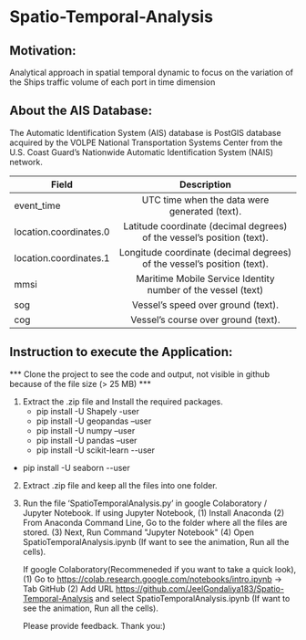 # Spatio-Temporal-Analysis

## Motivation:

Analytical approach in spatial temporal dynamic to focus on the variation of the Ships traffic volume of each port in time dimension

## About the AIS Database:

The Automatic Identification System (AIS) database is PostGIS database acquired by the VOLPE National Transportation Systems Center from the U.S. Coast Guard’s
Nationwide Automatic Identification System (NAIS) network.

| Field                  | Description                                                               |
| -----------------------|:-------------------------------------------------------------------------:| 
| event_time             | UTC time when the data were generated (text).                             | 
| location.coordinates.0 | Latitude coordinate (decimal degrees) of the vessel’s position (text).    |  
| location.coordinates.1 | Longitude coordinate (decimal degrees) of the vessel’s position (text).   |   
| mmsi                   | Maritime Mobile Service Identity number of the vessel (text)              |
| sog                    | Vessel’s speed over ground (text).                                        |
| cog                    | Vessel’s course over ground (text).                                       |


## Instruction to execute the Application:

*** Clone the project to see the code and output, not visible in github because of the file size (> 25 MB) ***

1.	Extract the .zip file and Install the required packages.
	-	pip install -U Shapely -user
	-	pip install -U geopandas –user
	-	pip install -U numpy –user
	-	pip install -U pandas –user
	- pip install -U scikit-learn --user
  - pip install -U seaborn --user
	
2. Extract .zip file and keep all the files into one folder.
	
3. Run the file ‘SpatioTemporalAnalysis.py’ in google Colaboratory / Jupyter Notebook.
   If using Jupyter Notebook,
   (1) Install Anaconda
   (2) From Anaconda Command Line, Go to the folder where all the files are stored.
   (3) Next, Run Command "Jupyter Notebook"
   (4) Open SpatioTemporalAnalysis.ipynb (If want to see the animation, Run all the cells).
   
   If google Colaboratory(Recommeneded if you want to take a quick look),
   (1) Go to https://colab.research.google.com/notebooks/intro.ipynb -> Tab GitHub
   (2) Add URL https://github.com/JeelGondaliya183/Spatio-Temporal-Analysis and select SpatioTemporalAnalysis.ipynb (If want to see the animation, Run all the cells).
   
   Please provide feedback. 
   Thank you:)
